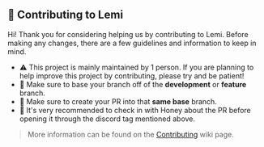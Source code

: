 ## 🥥 Contributing to Lemi
Hi! Thank you for considering helping us by contributing to Lemi. Before making any changes, there are a few guidelines and information to keep in mind. 
- ⚠ This project is mainly maintained by 1 person. If you are planning to help improve this project by contributing, please try and be patient!
- 🍰 Make sure to base your branch off of the **development** or **feature** branch.
- 🥛 Make sure to create your PR into that **same base** branch.
- 🌷 It's very recommended to check in with Honey about the PR before opening it through the discord tag mentioned above.

> More information can be found on the [Contributing](https://github.com/honiism/lemi-bot/wiki/Contributing) wiki page.
